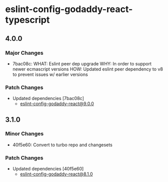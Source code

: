 # eslint-config-godaddy-react-typescript

## 4.0.0

### Major Changes

- 7bac08c: WHAT: Eslint peer dep upgrade
  WHY: In order to support newer ecmascript versions
  HOW: Updated eslint peer dependency to v8 to prevent issues w/ earlier versions

### Patch Changes

- Updated dependencies [7bac08c]
  - eslint-config-godaddy-react@9.0.0

## 3.1.0

### Minor Changes

- 40f5e60: Convert to turbo repo and changesets

### Patch Changes

- Updated dependencies [40f5e60]
  - eslint-config-godaddy-react@8.1.0
